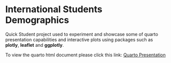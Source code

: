 # International Students Demographics

Quick Student project used to experiment and showcase some of quarto presentation capabilities and interactive plots using packages such as **plotly**, **leaflet** and **ggplotly**.

To view the quarto html document please click this link: [Quarto Presentation](https://rawcdn.githack.com/Lucy-Moctezuma/Data-Visualization/f44366e3b872448b5685fdc0a7868777e66cdba6/International%20Students%20Demographics/Presentation%20Code.html)
